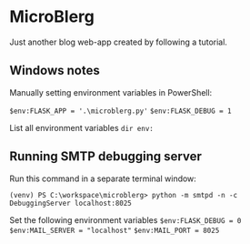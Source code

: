 # MicroBlerg

Just another blog web-app created by following a tutorial.

## Windows notes

Manually setting environment variables in PowerShell:

`$env:FLASK_APP = '.\microblerg.py'`
`$env:FLASK_DEBUG = 1`

List all environment variables
`dir env:`

## Running SMTP debugging server

Run this command in a separate terminal window:

`(venv) PS C:\workspace\microblerg> python -m smtpd -n -c DebuggingServer localhost:8025`

Set the following environment variables
`$env:FLASK_DEBUG = 0`
`$env:MAIL_SERVER = "localhost"`
`$env:MAIL_PORT = 8025`
